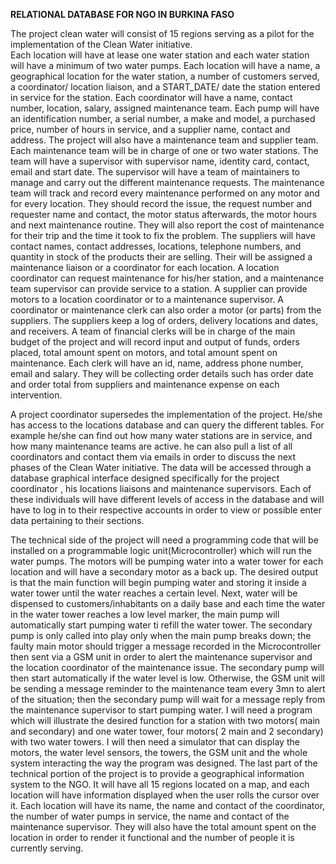 **RELATIONAL DATABASE FOR NGO IN BURKINA FASO**

The project clean water will consist of 15 regions serving as a pilot for the implementation of the Clean Water initiative.  
Each location will have at lease one water station and each water station will have a minimum of two water pumps.
Each location will have a name, a geographical location for the water station, a number of customers served, a coordinator/ location liaison, and a START_DATE/ date the station entered in service  for the station. Each coordinator will have a name, contact number, location, salary, assigned maintenance team. 
Each pump will have an identification number, a serial number, a make and model, a purchased price, number of hours in service, and a supplier name, contact and address.
The project will also have a maintenance team and supplier team. Each maintenance team will be in charge of one or two water stations. The team will have a supervisor with supervisor name, identity card, contact, email and start date. The supervisor will have a team of maintainers to manage and carry out the different maintenance requests. The maintenance team will track and record every maintenance performed on any motor and for every location. They should record the issue, the request number and requester name and contact, the motor status afterwards, the motor hours and next maintenance routine. They will also report the cost of maintenance for their trip and the time it took to fix the problem.
The suppliers will have contact names, contact addresses, locations, telephone numbers, and quantity in stock of the products their are selling. Their will be assigned a maintenance liaison or a coordinator for each location. 
A location coordinator can request maintenance for his/her station, and a maintenance team supervisor can provide service to a station. A supplier can provide motors to a location coordinator or to a maintenance supervisor. A coordinator or maintenance clerk can also order a motor (or parts) from the suppliers. The suppliers keep a log of orders, delivery locations and dates, and receivers.
A team of financial clerks will be in charge of the main budget of the project and will record input and output of funds, orders placed, total amount spent on motors, and total amount spent on maintenance. Each clerk will have an id, name, address phone number, email and salary. They will be collecting order details such has order date and order total from suppliers and maintenance expense on each intervention. 

A project coordinator supersedes the implementation of the project. He/she has access to the locations database and can query the different tables. For example he/she can find out how many water stations are in service, and how many maintenance teams are active. he can also pull a list of all coordinators and contact them via emails in order to discuss the next phases of the Clean Water initiative. The data will be accessed through a database graphical interface designed specifically for the project coordinator , his locations liaisons and maintenance supervisors. Each of these individuals will have different levels of access in the database and will have to log in to their respective accounts in order to view or possible enter data pertaining to their sections.

The technical side of the project will need a programming code that will be installed on a  programmable  logic unit(Microcontroller) which will run the water pumps. The motors will be pumping water into a water tower for each location and  will have a secondary motor as a back up. The desired output is that the main function will begin pumping water and storing it inside a water tower until the water reaches a certain level. Next, water will be dispensed to customers/inhabitants on a daily base and each time the water in the water tower reaches a low level marker, the main pump will automatically start pumping water ti refill the water tower. The secondary pump is only called into play only when the main pump breaks down; the faulty main motor should trigger a message recorded in the Microcontroller then sent via a GSM unit in order to alert the maintenance supervisor and the location coordinator of the maintenance issue. The secondary pump will then start automatically if the water level is low. Otherwise, the GSM unit will be sending a message reminder to the maintenance team every 3mn to alert of the situation; then the secondary pump will  wait for a message reply from the maintenance supervisor to start pumping water.
I will need a program which will illustrate the desired function for a station with two motors( main and secondary) and one water tower, four motors( 2 main and 2 secondary) with two water towers.
I will then need a simulator that can display the motors, the water level sensors, the towers, the GSM unit and the whole system interacting the way the program was designed.
The last part of the technical portion of the project is to provide a geographical information system to the NGO. It will have all  15 regions located on a map, and each location will have information displayed when the user rolls the cursor over it. Each location will have its name, the name and contact of the coordinator, the number of water pumps in service,  the name and contact of the maintenance supervisor. They will also have the total amount spent on the location in order to render it functional and the number of people it is currently serving.
